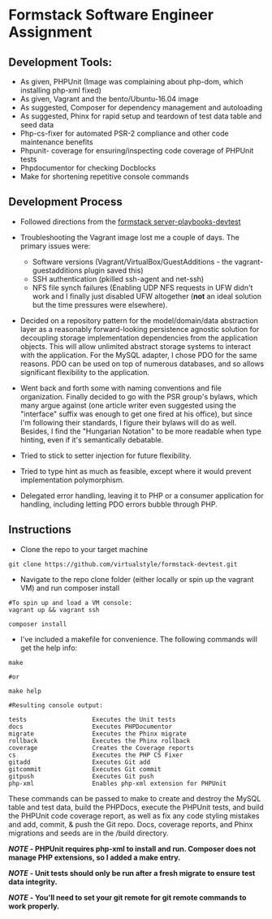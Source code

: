 # Formstack Software Engineer Assignment

## Development Tools:

- As given, PHPUnit (Image was complaining about php-dom, which installing php-xml fixed)
- As given, Vagrant and the bento/Ubuntu-16.04 image
- As suggested, Composer for dependency management and autoloading
- As suggested, Phinx for rapid setup and teardown of test data table and seed data
- Php-cs-fixer for automated PSR-2 compliance and other code maintenance benefits
- Phpunit- coverage for ensuring/inspecting code coverage of PHPUnit tests
- Phpdocumentor for checking Docblocks
- Make for shortening repetitive console commands

## Development Process

- Followed directions from the [formstack server-playbooks-devtest](https://github.com/formstack/server-playbooks-devtest)

- Troubleshooting the Vagrant image lost me a couple of days. The primary issues were:
    - Software versions (Vagrant/VirtualBox/GuestAdditions - the vagrant-guestadditions plugin saved this)
    - SSH authentication (pkilled ssh-agent and net-ssh)
    - NFS file synch failures (Enabling UDP NFS requests in UFW didn't work and I finally just disabled UFW altogether (**not** an ideal solution but the time pressures were elsewhere).


- Decided on a repository pattern for the model/domain/data abstraction layer as a reasonably forward-looking persistence agnostic solution for decoupling storage implementation dependencies from the application objects. This will allow unlimited abstract storage systems to interact with the application. For the MySQL adapter, I chose PDO for the same reasons. PDO can be used on top of numerous databases, and so allows significant flexibility to the application.

- Went back and forth some with naming conventions and file organization. Finally decided to go with the PSR group's bylaws, which many argue against (one article writer even suggested using the "interface" suffix was enough to get one fired at his office), but since I'm following their standards, I figure their bylaws will do as well. Besides, I find the "Hungarian Notation" to be more readable when type hinting, even if it's semantically debatable.

- Tried to stick to setter injection for future flexibility.

- Tried to type hint as much as feasible, except where it would prevent implementation polymorphism.

- Delegated error handling, leaving it to PHP or a consumer application for handling, including letting PDO errors bubble through PHP.

## Instructions

- Clone the repo to your target machine

```
git clone https://github.com/virtualstyle/formstack-devtest.git
```

- Navigate to the repo clone folder (either locally or spin up the vagrant VM) and run composer install

```
#To spin up and load a VM console:
vagrant up && vagrant ssh

composer install
```
- I've included a makefile for convenience. The following commands will get the help info:

```
make

#or

make help

#Resulting console output:

tests                  Executes the Unit tests
docs                   Executes PHPDocumentor
migrate                Executes the Phinx migrate
rollback               Executes the Phinx rollback
coverage               Creates the Coverage reports
cs                     Executes the PHP CS Fixer
gitadd                 Executes Git add
gitcommit              Executes Git commit
gitpush                Executes Git push
php-xml                Enables php-xml extension for PHPUnit
```

These commands can be passed to make to create and destroy the MySQL table and test data, build the PHPDocs, execute the PHPUnit tests, and build the PHPUnit code coverage report, as well as fix any code styling mistakes and add, commit, & push the Git repo. Docs, coverage reports, and Phinx migrations and seeds are in the /build directory.

***NOTE* - PHPUnit requires php-xml to install and run. Composer does not manage PHP extensions, so I added a make entry.**

***NOTE* - Unit tests should only be run after a fresh migrate to ensure test data integrity.**

***NOTE* - You'll need to set your git remote for git remote commands to work properly.**
